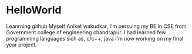 # HelloWorld
Leanrning github 
Myself Aniket wakudkar, I'm persuing my BE in CSE from Government college of engineering chandrapur.
I had learned few programming languages sich as, c/c++, java
I'm now working on my final year project.
